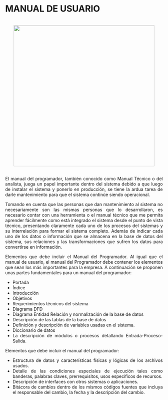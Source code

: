 <div align="justify">

# MANUAL DE USUARIO

</br>

<div align="center">
  <img src="https://andresabad.files.wordpress.com/2008/01/master47-me-soxx-4710.png" width="450px" />
</div>

</br>

  El manual del programador, también conocido como Manual Técnico o del analista, juega un papel importante dentro del sistema debido a que luego de instalar el sistema y ponerlo en producción, se tiene la ardua tarea de darle mantenimiento para que el sistema continúe siendo operacional.

  Tomando en cuenta que las personas que dan mantenimiento al sistema no necesariamente son las mismas personas que lo desarrollaron, es necesario contar con una herramienta o el manual técnico que me permita aprender fácilmente como está integrado el sistema desde el punto de vista técnico, presentando claramente cada uno de los procesos del sistemas y su interrelación para formar el sistema completo. Además de indicar cada uno de los datos o información que se almacena en la base de datos del sistema, sus relaciones y las transformaciones que sufren los datos para convertirse en información.

  Elementos que debe incluir el Manual del Programador.
  Al igual que el manual de usuario, el manual del Programador debe contener los elementos que sean los más importantes para la empresa. A continuación se proponen unas partes fundamentales para un manual del programador:
  - Portada
  - Índice
  - Introducción
  - Objetivos
  - Requerimientos técnicos del sistema
  - Diagrama DFD
  - Diagrama Entidad Relación y normalización de la base de datos
  - Descripción de las tablas de la base de datos
  - Definición y descripción de variables usadas en el sistema.
  - Diccionario de datos
  - La descripción de módulos o procesos detallando Entrada-Proceso-Salida.

Elementos que debe incluir el manual del programador:
  - Estructura de datos y características físicas y lógicas de los archivos usados.
  - Detalle de las condiciones especiales de ejecución tales como banderas, palabras claves, prerrequisitos, usos específicos de recursos.
  - Descripción de interfaces con otros sistemas o aplicaciones.
  - Bitácora de cambios dentro de los mismos códigos fuentes que incluya el responsable del cambio, la fecha y la descripción del cambio.

</div>

